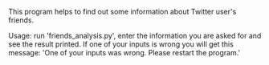 This program helps to find out some information about Twitter user's friends.

Usage: run 'friends_analysis.py', enter the information you are asked for and see the result printed. If one of your 
inputs is wrong you will get this message: 'One of your inputs was wrong. Please restart the program.'